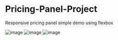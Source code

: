 # Pricing-Panel-Project
Responsive pricing panel simple demo using flexbox

![image](https://user-images.githubusercontent.com/56543752/236624712-7520c4ee-25fc-4f3a-9873-646ef7039aa0.png)
![image](https://user-images.githubusercontent.com/56543752/236625731-314bdaba-6f18-4572-8c9a-cd6364813afa.png)
![image](https://user-images.githubusercontent.com/56543752/236625770-08a042b6-4405-41e7-bfcd-8546d22c0893.png)
